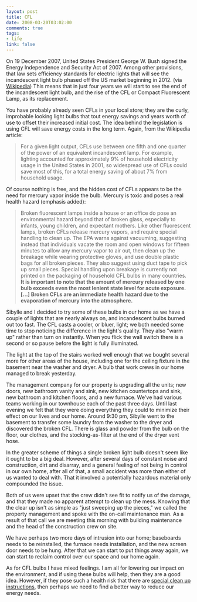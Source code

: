 ```yaml
--- 
layout: post
title: CFL
date: 2008-03-20T03:02:00
comments: true
tags:
- life
link: false
---
```

On 19 December 2007, United States President George W. Bush signed the Energy Independence and Security Act of 2007. Among other provisions, that law sets efficiency standards for electric lights that will see the incandescent light bulb phased off the US market beginning in 2012. (via <a href="http://en.wikipedia.org/wiki/Compact_fluorescent_lamp" title="Government encouraged adoption of CFLs">Wikipedia</a>)  This means that in just four years we will start to see the end of the incandescent light bulb, and the rise of the CFL or Compact Fluorescent Lamp, as its replacement.

You have probably already seen CFLs in your local store; they are the curly, improbable looking light bulbs that tout energy savings and years worth of use to offset their increased initial cost.  The idea behind the legislation is using CFL will save energy costs in the long term.  Again, from the Wikipedia article:
<blockquote>For a given light output, CFLs use between one fifth and one quarter of the power of an equivalent incandescent lamp. For example, lighting accounted for approximately 9% of household electricity usage in the United States in 2001, so widespread use of CFLs could save most of this, for a total energy saving of about 7% from household usage.</blockquote>
Of course nothing is free, and the hidden cost of CFLs appears to be the need for mercury vapor inside the bulb.  Mercury is toxic and poses a real health hazard (emphasis added):
<blockquote>Broken fluorescent lamps inside a house or an office do pose an environmental hazard beyond that of broken glass, especially to infants, young children, and expectant mothers. Like other fluorescent lamps, broken CFLs release mercury vapors, and require special handling to clean up. The EPA warns against vacuuming, suggesting instead that individuals vacate the room and open windows for fifteen minutes to allow any mercury vapor to air out, then clean up the breakage while wearing protective gloves, and use double plastic bags for all broken pieces. They also suggest using duct tape to pick up small pieces. Special handling upon breakage is currently not printed on the packaging of household CFL bulbs in many countries. <strong>It is important to note that the amount of mercury released by one bulb exceeds even the most lenient state level for acute exposure. [...] Broken CFLs are an immediate health hazard due to the evaporation of mercury into the atmosphere.
</strong></blockquote>
Sibylle and I decided to try some of these bulbs in our home as we have a couple of lights that are nearly always on, and incandescent bulbs burned out too fast.  The CFL casts a cooler, or bluer, light; we both needed some time to stop noticing the difference in the light's quality.  They also "warm up" rather than turn on instantly.  When you flick the wall switch there is a second or so pause before the light is fully illuminated.

The light at the top of the stairs worked well enough that we bought several more for other areas of the house, including one for the ceiling fixture in the basement near the washer and dryer.  A bulb that work crews in our home managed to break yesterday.

The management company for our property is upgrading all the units; new doors, new bathroom vanity and sink, new kitchen countertops and sink, new bathroom and kitchen floors, and a new furnace.  We've had various teams working in our townhouse each of the past three days.  Until last evening we felt that they were doing everything they could to minimize their effect on our lives and our home.  Around 9:30 pm, Sibylle went to the basement to transfer some laundry from the washer to the dryer and discovered the broken CFL.  There is glass and powder from the bulb on the floor, our clothes, and the stocking-as-filter at the end of the dryer vent hose.

In the greater scheme of things a single broken light bulb doesn't seem like it ought to be a big deal.  However, after several days of constant noise and construction, dirt and disarray, and a general feeling of not being in control in our own home, after all of that, a small accident was more than either of us wanted to deal with.  That it involved a potentially hazardous material only compounded the issue.

Both of us were upset that the crew didn't see fit to notify us of the damage, and that they made no apparent attempt to clean up the mess.  Knowing that the clear up isn't as simple as "just sweeping up the pieces," we called the property management and spoke with the on-call maintenance man.  As a result of that call we are meeting this morning with building maintenance and the head of the construction crew on site.

We have perhaps two more days of intrusion into our home; baseboards needs to be reinstalled, the furnace needs installation, and the new screen door needs to be hung.  After that we can start to put things away again, we can start to reclaim control over our space and our home again.

As for CFL bulbs I have mixed feelings.  I am all for lowering our impact on the environment, and if using these bulbs will help, then they are a good idea.  However, if they pose such a health risk that there are <a href="http://www.energystar.gov/ia/partners/promotions/change_light/downloads/Fact_Sheet_Mercury.pdf" title="Mercury Fact Sheet">special clean up instructions</a>, then perhaps we need to find a better way to reduce our energy needs.
